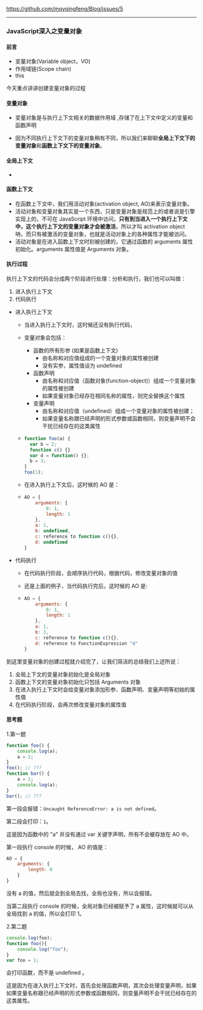 https://github.com/mqyqingfeng/Blog/issues/5

------

### JavaScript深入之变量对象

#### 前言

- 变量对象(Variable object，VO)
- 作用域链(Scope chain)
- this

今天重点讲讲创建变量对象的过程

#### 变量对象

- 变量对象是与执行上下文相关的数据作用域 ,存储了在上下文中定义的变量和函数声明 

- 因为不同执行上下文下的变量对象稍有不同，所以我们来聊聊**全局上下文下的变量对象**和**函数上下文下的变量对象**。

#### 全局上下文

- 

#### 函数上下文

- 在函数上下文中，我们用活动对象(activation object, AO)来表示变量对象。
- 活动对象和变量对象其实是一个东西，只是变量对象是规范上的或者说是引擎实现上的，不可在 JavaScript 环境中访问，**只有到当进入一个执行上下文中，这个执行上下文的变量对象才会被激活**，所以才叫 activation object 呐，而只有被激活的变量对象，也就是活动对象上的各种属性才能被访问。
- 活动对象是在进入函数上下文时刻被创建的，它通过函数的 arguments 属性初始化。arguments 属性值是 Arguments 对象。

#### 执行过程

执行上下文的代码会分成两个阶段进行处理：分析和执行，我们也可以叫做：

1. 进入执行上下文
2. 代码执行

- 进入执行上下文

  - 当进入执行上下文时，这时候还没有执行代码，

  - 变量对象会包括：

    - 函数的所有形参 (如果是函数上下文)
      - 由名称和对应值组成的一个变量对象的属性被创建
      - 没有实参，属性值设为 undefined
    - 函数声明
      - 由名称和对应值（函数对象(function-object)）组成一个变量对象的属性被创建
      - 如果变量对象已经存在相同名称的属性，则完全替换这个属性
    - 变量声明
      - 由名称和对应值（undefined）组成一个变量对象的属性被创建；
      - 如果变量名称跟已经声明的形式参数或函数相同，则变量声明不会干扰已经存在的这类属性

  - ```javascript
    function foo(a) {
      var b = 2;
      function c() {}
      var d = function() {};
      b = 3;
    }
    foo(1);
    ```

  - 在进入执行上下文后，这时候的 AO 是：

  - ```javascript
    AO = {
        arguments: {
            0: 1,
            length: 1
        },
        a: 1,
        b: undefined,
        c: reference to function c(){},
        d: undefined
    }
    ```

- 代码执行

  - 在代码执行阶段，会顺序执行代码，根据代码，修改变量对象的值

  - 还是上面的例子，当代码执行完后，这时候的 AO 是:

  - ```javascript
    AO = {
        arguments: {
            0: 1,
            length: 1
        },
        a: 1,
        b: 3,
        c: reference to function c(){},
        d: reference to FunctionExpression "d"
    }
    ```

到这里变量对象的创建过程就介绍完了，让我们简洁的总结我们上述所说：

1. 全局上下文的变量对象初始化是全局对象
2. 函数上下文的变量对象初始化只包括 Arguments 对象
3. 在进入执行上下文时会给变量对象添加形参、函数声明、变量声明等初始的属性值
4. 在代码执行阶段，会再次修改变量对象的属性值

#### 思考题

1.第一题

```JavaScript
function foo() {
    console.log(a);
    a = 1;
}
foo(); // ???
function bar() {
    a = 1;
    console.log(a);
}
bar(); // ???
```

第一段会报错：`Uncaught ReferenceError: a is not defined`。

第二段会打印：`1`。

这是因为函数中的 "a" 并没有通过 var 关键字声明，所有不会被存放在 AO 中。

第一段执行 console 的时候， AO 的值是：

```JavaScript
AO = {
    arguments: {
        length: 0
    }
}
```

没有 a 的值，然后就会到全局去找，全局也没有，所以会报错。

当第二段执行 console 的时候，全局对象已经被赋予了 a 属性，这时候就可以从全局找到 a 的值，所以会打印 1。

2.第二题

```JavaScript
console.log(foo);
function foo(){
    console.log("foo");
}
var foo = 1;
```

会打印函数，而不是 undefined 。

这是因为在进入执行上下文时，首先会处理函数声明，其次会处理变量声明，如果如果变量名称跟已经声明的形式参数或函数相同，则变量声明不会干扰已经存在的这类属性。



























